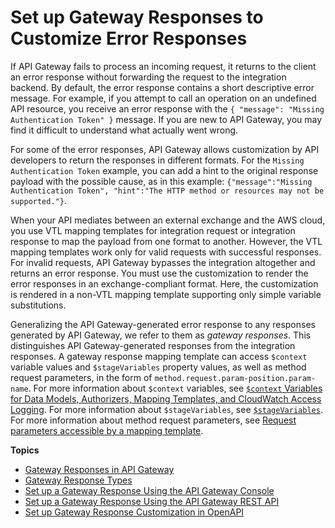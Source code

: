 # Set up Gateway Responses to Customize Error Responses<a name="customize-gateway-responses"></a>

If API Gateway fails to process an incoming request, it returns to the client an error response without forwarding the request to the integration backend\. By default, the error response contains a short descriptive error message\. For example, if you attempt to call an operation on an undefined API resource, you receive an error response with the `{ "message": "Missing Authentication Token" }` message\. If you are new to API Gateway, you may find it difficult to understand what actually went wrong\. 

 For some of the error responses, API Gateway allows customization by API developers to return the responses in different formats\. For the `Missing Authentication Token` example, you can add a hint to the original response payload with the possible cause, as in this example: `{"message":"Missing Authentication Token", "hint":"The HTTP method or resources may not be supported."}`\. 

 When your API mediates between an external exchange and the AWS cloud, you use VTL mapping templates for integration request or integration response to map the payload from one format to another\. However, the VTL mapping templates work only for valid requests with successful responses\. For invalid requests, API Gateway bypasses the integration altogether and returns an error response\. You must use the customization to render the error responses in an exchange\-compliant format\. Here, the customization is rendered in a non\-VTL mapping template supporting only simple variable substitutions\. 

 Generalizing the API Gateway\-generated error response to any responses generated by API Gateway, we refer to them as *gateway responses*\. This distinguishes API Gateway\-generated responses from the integration responses\. A gateway response mapping template can access `$context` variable values and `$stageVariables` property values, as well as method request parameters, in the form of `method.request.param-position.param-name`\. For more information about `$context` variables, see [`$context` Variables for Data Models, Authorizers, Mapping Templates, and CloudWatch Access Logging](api-gateway-mapping-template-reference.md#context-variable-reference)\. For more information about `$stageVariables`, see [`$stageVariables`](api-gateway-mapping-template-reference.md#stagevariables-template-reference)\. For more information about method request parameters, see [Request parameters accessible by a mapping template](request-response-data-mappings.md#mapping-request-parameters)\. 

**Topics**
+ [Gateway Responses in API Gateway](api-gateway-gatewayResponse-definition.md)
+ [Gateway Response Types](supported-gateway-response-types.md)
+ [Set up a Gateway Response Using the API Gateway Console](set-up-gateway-response-using-the-console.md)
+ [Set up a Gateway Response Using the API Gateway REST API](set-up-gateway-response-using-the-api.md)
+ [Set up Gateway Response Customization in OpenAPI](set-up-gateway-responses-in-swagger.md)